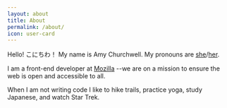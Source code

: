 ```yaml
---
layout: about
title: About
permalink: /about/
icon: user-card
---
```


Hello! こにちわ！ My name is Amy Churchwell. My pronouns are [she](https://pronoun.is/she)/[her](https://pronoun.is/her).

I am a front-end developer at [Mozilla](https://mozilla.org) --we are on a mission to ensure the web is open and accessible to all.

When I am not writing code I like to hike trails, practice yoga, study Japanese, and watch Star Trek.
